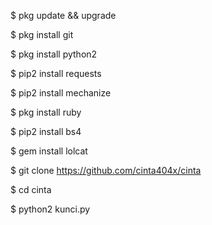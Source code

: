 $ pkg update && upgrade

$ pkg install git

$ pkg install python2

$ pip2 install requests

$ pip2 install mechanize

$ pkg install ruby

$ pip2 install bs4

$ gem install lolcat

$ git clone https://github.com/cinta404x/cinta

$ cd cinta

$ python2 kunci.py
